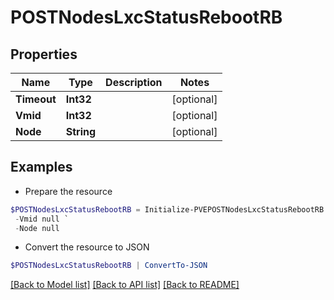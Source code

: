 # POSTNodesLxcStatusRebootRB
## Properties

Name | Type | Description | Notes
------------ | ------------- | ------------- | -------------
**Timeout** | **Int32** |  | [optional] 
**Vmid** | **Int32** |  | [optional] 
**Node** | **String** |  | [optional] 

## Examples

- Prepare the resource
```powershell
$POSTNodesLxcStatusRebootRB = Initialize-PVEPOSTNodesLxcStatusRebootRB  -Timeout null `
 -Vmid null `
 -Node null
```

- Convert the resource to JSON
```powershell
$POSTNodesLxcStatusRebootRB | ConvertTo-JSON
```

[[Back to Model list]](../README.md#documentation-for-models) [[Back to API list]](../README.md#documentation-for-api-endpoints) [[Back to README]](../README.md)

